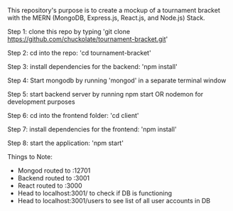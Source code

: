 This repository's purpose is to create a mockup of a tournament bracket with the MERN (MongoDB, Express.js, React.js, and Node.js) Stack.

Step 1:
clone this repo by typing 'git clone https://github.com/chuckolate/tournament-bracket.git'

Step 2:
cd into the repo: 'cd tournament-bracket'

Step 3:
install dependencies for the backend: 'npm install'

Step 4: Start mongodb by running 'mongod' in a separate terminal window

Step 5:
start backend server by running npm start OR nodemon for development purposes

Step 6:
cd into the frontend folder: 'cd client'

Step 7:
install dependencies for the frontend: 'npm install'

Step 8:
start the application: 'npm start'

Things to Note: 
- Mongod routed to :12701
- Backend routed to :3001
- React routed to :3000
- Head to localhost:3001/ to check if DB is functioning
- Head to localhost:3001/users to see list of all user accounts in DB
